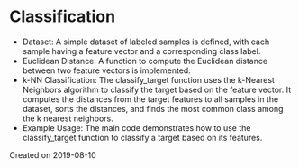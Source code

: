 # Classification

- Dataset: A simple dataset of labeled samples is defined, with each sample having a feature vector and a corresponding class label.
- Euclidean Distance: A function to compute the Euclidean distance between two feature vectors is implemented.
- k-NN Classification: The classify_target function uses the k-Nearest Neighbors algorithm to classify the target based on the feature vector. It computes the distances from the target features to all samples in the dataset, sorts the distances, and finds the most common class among the k nearest neighbors.
- Example Usage: The main code demonstrates how to use the classify_target function to classify a target based on its features.

Created on 2019-08-10